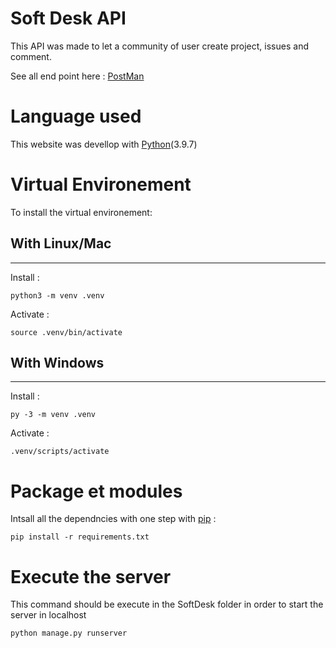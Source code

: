 # Soft Desk API

This API was made to let a community of user create project, issues and comment.

See all end point here : [PostMan](https://go.postman.co/workspace/My-Workspace~292abc91-c319-4938-8789-b7099f5ce8d8/collection/18181285-49b39fbf-0f94-4906-8df5-36ef68fc7b59)

# Language used

This website was devellop with [Python](https://www.python.org/)(3.9.7)

# Virtual Environement

To install the virtual environement:

## With Linux/Mac
<hr/>
Install :

    python3 -m venv .venv

Activate :

    source .venv/bin/activate

## With Windows
<hr/>

Install : 

    py -3 -m venv .venv

Activate :

    .venv/scripts/activate

# Package et modules


Intsall all the dependncies with one step with [pip](https://fr.wikipedia.org/wiki/Pip_(gestionnaire_de_paquets)) :

    pip install -r requirements.txt

# Execute the server

This command should be execute in the SoftDesk folder in order to start the server in localhost

    python manage.py runserver
